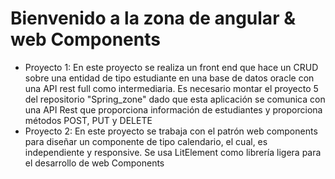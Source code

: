 <h1>Bienvenido a la zona de angular & web Components</h1>
<ul>
    <li>Proyecto 1: En este proyecto se realiza un front end que hace un CRUD sobre una entidad de tipo estudiante en una base de datos oracle con una API rest full como intermediaria.
        Es necesario montar el proyecto 5 del repositorio "Spring_zone" dado que esta aplicación se comunica con una API Rest que proporciona información de estudiantes y proporciona 
        métodos POST, PUT y DELETE
     </li>
    <li>Proyecto 2: En este proyecto se trabaja con el patrón web components para diseñar un componente de tipo calendario, el cual, es independiente y responsive. Se usa LitElement como
    librería ligera para el desarrollo de web Components</li>
</ul>